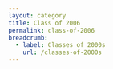 ```yaml
---
layout: category
title: Class of 2006
permalink: class-of-2006
breadcrumb:
  - label: Classes of 2000s
    url: /classes-of-2000s
---
```

